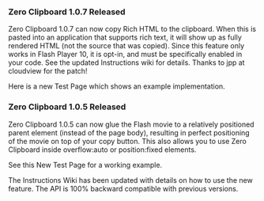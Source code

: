 ### Zero Clipboard 1.0.7 Released

Zero Clipboard 1.0.7 can now copy Rich HTML to the clipboard. When this is pasted into an application that supports rich text, it will show up as fully rendered HTML (not the source that was copied). Since this feature only works in Flash Player 10, it is opt-in, and must be specifically enabled in your code. See the updated Instructions wiki for details. Thanks to jpp at cloudview for the patch!

Here is a new Test Page which shows an example implementation.

### Zero Clipboard 1.0.5 Released

Zero Clipboard 1.0.5 can now glue the Flash movie to a relatively positioned parent element (instead of the page body), resulting in perfect positioning of the movie on top of your copy button. This also allows you to use Zero Clipboard inside overflow:auto or position:fixed elements.

See this New Test Page for a working example.

The Instructions Wiki has been updated with details on how to use the new feature. The API is 100% backward compatible with previous versions.

